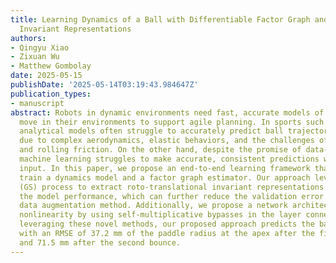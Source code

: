 ```yaml
---
title: Learning Dynamics of a Ball with Differentiable Factor Graph and Roto-Translational
  Invariant Representations
authors:
- Qingyu Xiao
- Zixuan Wu
- Matthew Gombolay
date: 2025-05-15
publishDate: '2025-05-14T03:19:43.984647Z'
publication_types:
- manuscript
abstract: Robots in dynamic environments need fast, accurate models of how objects
  move in their environments to support agile planning. In sports such as ping pong,
  analytical models often struggle to accurately predict ball trajectories with spins
  due to complex aerodynamics, elastic behaviors, and the challenges of modeling sliding
  and rolling friction. On the other hand, despite the promise of data-driven methods,
  machine learning struggles to make accurate, consistent predictions without precise
  input. In this paper, we propose an end-to-end learning framework that can jointly
  train a dynamics model and a factor graph estimator. Our approach leverages a Gram-Schmidt
  (GS) process to extract roto-translational invariant representations to improve
  the model performance, which can further reduce the validation error compared to
  data augmentation method. Additionally, we propose a network architecture that enhances
  nonlinearity by using self-multiplicative bypasses in the layer connections. By
  leveraging these novel methods, our proposed approach predicts the ball's position
  with an RMSE of 37.2 mm of the paddle radius at the apex after the first bounce,
  and 71.5 mm after the second bounce.
---
```

